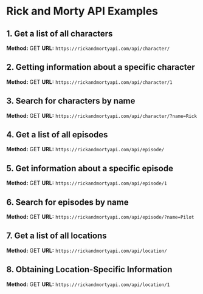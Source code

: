 # Rick and Morty API Examples

## 1. Get a list of all characters

**Method:** GET
**URL:** `https://rickandmortyapi.com/api/character/`

## 2. Getting information about a specific character

**Method:** GET
**URL:** `https://rickandmortyapi.com/api/character/1`

## 3. Search for characters by name

**Method:** GET
**URL:** `https://rickandmortyapi.com/api/character/?name=Rick`

## 4. Get a list of all episodes

**Method:** GET
**URL:** `https://rickandmortyapi.com/api/episode/`

## 5. Get information about a specific episode

**Method:** GET
**URL:** `https://rickandmortyapi.com/api/episode/1`

## 6. Search for episodes by name

**Method:** GET
**URL:** `https://rickandmortyapi.com/api/episode/?name=Pilot`

## 7. Get a list of all locations

**Method:** GET
**URL:** `https://rickandmortyapi.com/api/location/`

## 8. Obtaining Location-Specific Information

**Method:** GET
**URL:** `https://rickandmortyapi.com/api/location/1`
